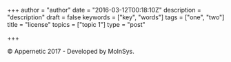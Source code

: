 +++
author = "author"
date = "2016-03-12T00:18:10Z"
description = "description"
draft = false
keywords = ["key", "words"]
tags = ["one", "two"]
title = "license"
topics = ["topic 1"]
type = "post"

+++
© Appernetic 2017 - Developed by MolnSys.
